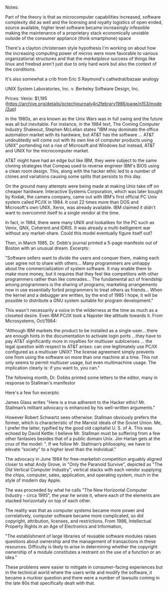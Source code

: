 Notes:

Part of the theory is that as microcomputer capabilities increased, software complexity did as well and the licensing and royalty logistics of open ended, source available, higher level software became increasingly infeasible making the maintenance of a proprietary stack economically unviable outside of the consumer appliance (think smartphone) space

There's a clayton christensen style hypothesis I'm working on about how the increasing computing power of micros were more favorable to various organizational structures and that the *marketplace* success of things like linux and freebsd aren't just due to only hard work but also the context of the conditions.

It's also somewhat a crib from Eric S Raymond's cathedral/bazaar analogy

UNIX System Laboratories, Inc. v. Berkeley Software Design, Inc.

Prices: 
Venix: $1,195 (https://archive.org/details/pctechjournalv4n2febrary1986/page/n153/mode/2up)


In the 1980s, an era known as the Unix Wars was in full swing and the future was all but inevitable. For instance, in the 1984 text, The Coming Computer Industry Shakeout, Stephen McLellan states "IBM may dominate the office automation market with its hardware, but AT&T has the software ... AT&T undoubtedly will come out with its own line of computer products using UNIX" portending not a rise of Microsoft and Windows but instead, AT&T and UNIX for the microcomputer market.

AT&T might have had an edge but like IBM, they were subject to the same cloning strategies that Compaq used to reverse engineer IBM's BIOS using a clean room design. This, along with the hacker ethic led to a number of clones and variations causing some splits that persists to this day.

On the ground many attempts were being made at making Unix take off on cheaper hardware. Interactive Systems Corporation, which was later bought by Kodak, the camera company, came out with IBM's first official PC Unix system called PC/IX in 1984. It cost 22 times more than DOS and Microsoft's own UNIX, Xenix, was already available. IBM claimed it didn't want to overcommit itself to a single vendor at the time. 

In fact, in 1984, there were many UNIX and lookalikes for the PC such as Venix, QNX, Coherent and IDRIS. It was already a multi-belligerent war without any market-share. Could this model eventually figure itself out? 

Then, in March 1985, Dr. Dobb's journal printed a 5-page manifesto out of Boston with an unusual dream. Excerpts:

"Software sellers want to divide the users and conquer them, making each user agree not to share with others... Many programmers are unhappy about the commercialization of system software. It may enable them to make more money, but it requires that they feel like competitors with other programmers rather than like comrades... The fundamental act of friendship among programmers is the sharing of programs; marketing arrangements now in use essentially forbid programmers to treat others as friends... When the kernel and a debugger are written, by the end of 1985 I hope, it will be possible to distribute a GNU system suitable for program development."

This wasn't necessarily a voice in the wilderness at the time as much as a closeted desire. Even IBM PC/IX took a Napster like attitude towards it. From Microsystems, Oct/1984:

"Although IBM markets the product to be installed as a single-user... there are enough hints in the documentation to activate login ports ...they have to pay AT&T significantly more in royalties for multiuser sublicenses ... the legal question with respect to AT&T arises: can one legitimately use PC/IX configured as a multiuser UNIX? The license agreement simply prevents one from using the software on more than one machine at a time. This not only seems to permit multiuser usage, but even multimachine usage. The implication clearly is: if you want to, you can."

The following month, Dr. Dobbs printed some letters to the editor, many in response to Stallman's manifestor

Here's a few fun excerpts:

James Glass writes "Here is a true adherent to the Hacker ethic! Mr. Stallman’s militant advocacy is enhanced by his well-written arguments."

However Robert Schwartz sees otherwise: Stallman obviously prefers the former, which is characteristic of the Marxist ideals of the Soviet Union. Me, I prefer the latter, typified by the good old capitalist U. S. of A. This was echoed by David Kettle: I believe Mr. Stallman must be suffering from a few other fantasies besides that of a public domain Unix. Jim Harlan gets at the crux of the model: ". If we follow Mr. Stallman’s philosophy, we have to elevate “society” to a higher level than the individual."

The advocacy in June 1984 for free-marketish competition arguably aligned closer to what Andy Grove, in "Only the Paranoid Survive", depicted as "The Old Vertical Computer Industry", vertical stacks with each vendor supplying the chips, computer, sales, application, and operating system, much in the style of modern day Apple. 

The was proceeded by what he calls "The New Horizontal Computer Industry - circa 1995", the year he wrote it, where each of the elements are stacked horizontally on top of each other.

The reality was that as computer systems became more power and correlatively, computer software became more complicated, so did copyright, attribution, licenses, and restrictions. From 1986, Intellectual Property Rights in an Age of Electronics and Information,

"The establishment of large libraries of reusable software modules raises questions about
ownership and the management of transactions in these resources. Difficulty is likely to arise in determining whether the copyright
ownership of a module constitutes a restraint on the use of a function or an idea."

These problems were easier to mitigate in consumer-facing experiences but in the technical world where the users write and modify the software, it became a murkier question and there were a number of lawsuits coming in the late 80s that specifically dealt with that.
